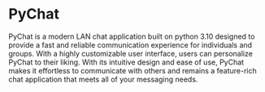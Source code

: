 # PyChat
PyChat is a modern LAN chat application built on python 3.10 designed to provide a fast and reliable communication experience for individuals and groups. With a highly customizable user interface, users can personalize PyChat to their liking. With its intuitive design and ease of use, PyChat makes it effortless to communicate with others and remains a feature-rich chat application that meets all of your messaging needs.
